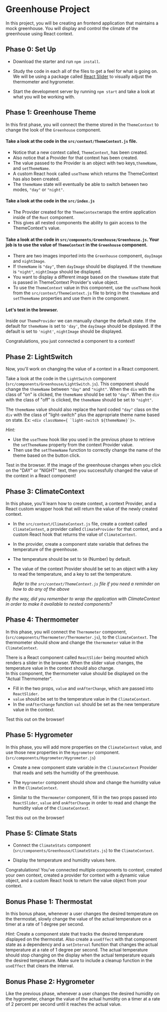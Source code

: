 # Greenhouse Project

In this project, you will be creating an frontend application that maintains a
mock greenhouse. You will display and control the climate of the greenhouse
using React context.

## Phase 0: Set Up

- Download the starter and run `npm install`.

- Study the code in each all of the files to get a feel for what is going on.
  We will be using a package called [React Slider](https://www.npmjs.com/package/react-slider) to visually adjust the thermometer and hygrometer.

- Start the development server by running `npm start` and take a look at what you will be working with.

## Phase 1: Greenhouse Theme

In this first phase, you will connect the theme stored in the `ThemeContext` to
change the look of the `Greenhouse` component.

#### Take a look at the code in the `src/context/ThemeContext.js` file.

- Notice that a new context called, `ThemeContext`, has been created.
- Also notice that a Provider for that context has been created.
- The value passed to the Provider is an object with two keys,`themeName`, and `setThemeName`.
- A custom React hook called `useTheme` which returns the ThemeContext has also been created.
- The `themeName` state will eventually be able to switch between two modes, `"day"` or `"night"`.

#### Take a look at the code in the `src/index.js`

- The Provider created for the `ThemeContext`wraps the entire application inside of the `Root` component.
- This gives all nested components the ability to gain access to the ThemeContext's value.

#### Take a look at the code in `src/components/Greenhouse/Greenhouse.js`. Your job is to use the value of `ThemeContext` in the `Greenhouse` component.

- There are two images imported into the `Greenhouse` component, `dayImage` and `nightImage`.
- If `themeName` is `"day"`, then `dayImage` should be displayed. If the `themeName` is `"night"`, `nightImage` should be displayed.
- You want to display a different image based on the `themeName` state that is passed in ThemeContext Provider's value object.
- To use the `ThemeContext` value in this component, use the `useTheme` hook
  from the `src/context/ThemeContext.js` file to bring in the `themeName` and `setThemeName` properties and use them in the component.

#### Let's test in the browser.

Inside our `ThemeProvider` we can manually change the default state. If the default for `themeName` is set to `'day'`, the `dayImage` should be dipslayed. If the default is set to `'night'`, `nightImage` should be displayed.

Congratulations, you just connected a component to a context!

## Phase 2: LightSwitch

Now, you'll work on changing the value of a context in a React component.

Take a look at the code in the `LightSwitch` component
(`src/components/Greenhouse/LightSwitch.js`). This component should change the
`themeName` between `"day"` and `"night"`. When the `div` with the class of "on"
is clicked, the `themeName` should be set to `"day"`. When the `div` with the
class of "off" is clicked, the `themeName` should be set to `"night"`.

The `themeName` value should also replace the hard coded `"day"` class on the `div` with
the class of "light-switch" plus the appropriate theme name based on state. Ex: `` <div className={ `light-switch ${themeName}`}> ``.

_Hint:_

- Use the `useTheme` hook like you used in the previous phase to retrieve the
  `setThemeName` property from the context Provider value.
- Then use the `setThemeName` function to correctly change the name of the theme based on the button click.

Test in the browser.
If the image of the greenhouse changes when you click
on the "DAY" or "NIGHT" text, then you successfully changed the value of the
context in a React component!

## Phase 3: ClimateContext

In this phase, you'll learn how to create context, a context Provider, and
a React custom wrapper hook that will return the value of the newly created context.

- In the `src/context/ClimateContext.js` file, create a context called
  `ClimateContext`, a provider called `ClimateProvider` for that context, and a
  custom React hook that returns the value of `ClimateContext`.

- In the provider, create a component state variable that defines the
  temperature of the greenhouse.
- The temperature should be set to `50` (Number) by default.
- The value of the context Provider should be set to an object with a key to read the temperature, and a key to set the temperature.

  _Refer to the `src/context/ThemeContext.js` file if you need a
  reminder on how to do any of the above_

_By the way, did you remember to wrap the application with ClimateContext in order to make it available to nested components?_

## Phase 4: Thermometer

In this phase, you will connect the `Thermometer` component,
(`src/components/Thermometer/Thermometer.js`), to the `ClimateContext`. The
thermometer should show and change the `thermometer` value in the
`ClimateContext`.

There is a React component called `ReactSlider` being mounted which renders a slider in the browser. When the slider value changes, the
temperature value in the context should also change.<br>
In this component, the thermometer value should be displayed on the "Actual
Thermometer".

- Fill in the two props, `value` and `onAfterChange`, which are passed into `ReactSlider`.
- `value` should be set to the temperature value in the `ClimateContext`.
- In the `onAfterChange` function `val` should be set as the new temperature value in the context.

Test this out on the browser!

## Phase 5: Hygrometer

In this phase, you will add more properties on the `ClimateContext` value, and use those new properties in the `Hygrometer` component.
(`src/components/Hygrometer/Hygrometer.js`)

- Create a new component state variable in the `ClimateContext` Provider that
  reads and sets the humidity of the greenhouse.

- The `Hygrometer` component should show and change the humidity value in the
  `ClimateContext`.

- Similar to the `Thermometer` component, fill in the two props passed into `ReactSlider`, `value` and `onAfterChange` in order to read and change the humidity value of the `ClimateContext`.

Test this out on the browser!

## Phase 5: Climate Stats

- Connect the `ClimateStats` component
  (`src/components/Greenhouse/ClimateStats.js`) to the `ClimateContext`.

- Display the temperature and humidity values here.

Congratulations! You've connected multiple components to context, created your
own context, created a provider for context with a dynamic value object, and a custom
React hook to return the value object from your context.

## Bonus Phase 1: Thermostat

In this bonus phase, whenever a user changes the desired
temperature on the thermostat, slowly change the value of the actual temperature on a
timer at a rate of 1 degree per second.

_Hint:_ Create a component state that tracks the desired temperature displayed on the thermostat. Also create a `useEffect`
with that component state as a dependency and a `setInterval` function that
changes the actual temperature at a rate of 1 degree per second. The actual temperature should stop changing on the display when the actual
temperature equals the desired temperature. Make sure to include a cleanup
function in the `useEffect` that clears the interval.

## Bonus Phase 2: Hygrometer

Like the previous phase, whenever a user changes the desired
humidity on the hygrometer, change the value of the actual humidity on a
timer at a rate of 2 percent per second until it reaches the actual value.
